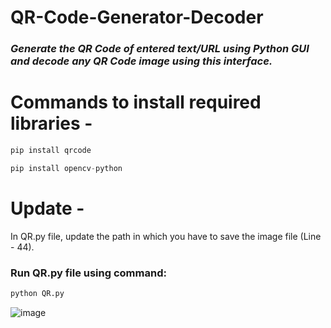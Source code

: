 # **QR-Code-Generator-Decoder**
### _Generate the QR Code of entered text/URL using Python GUI and decode any QR Code image using this interface._

# Commands to install required libraries -

```python
pip install qrcode
```

```python
pip install opencv-python
```

# Update -
  In QR.py file, update the path in which you have to save the image file (Line - 44).


### Run QR.py file using command:

```python
python QR.py
```
![image](https://github.com/Shuchith2507/QR-Code-Generator-Decoder/assets/115855123/89f5dbbb-a0f5-4403-9367-d3e55d1095d0)


